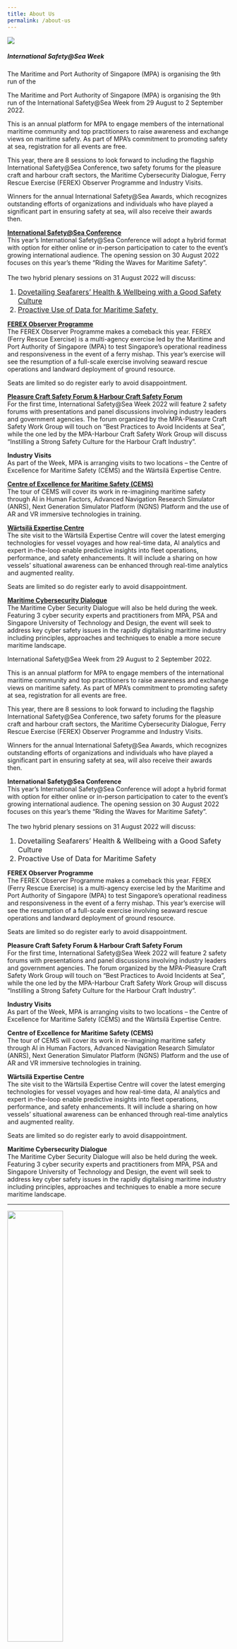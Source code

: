 ```yaml
---
title: About Us
permalink: /about-us
---
```

<div class="row mx-0">
<div class="col is-12 mx-auto">
<div class="row">
<div class="col is-3 mb-4"><img src="images/logo-2022.jpg"  class="img-fluid"></div>
<div class="col is-9 text-justify">
<h5 class="abt-title">International Safety@Sea Week</h5>

<p>The Maritime and Port Authority of Singapore (MPA) is organising the 9th run of the <p>The Maritime and Port Authority of Singapore (MPA) is organising the 9th run of the International Safety@Sea Week from 29 August to 2 September 2022.</p>
<p>This is an annual platform for MPA to engage members of the international maritime community and top practitioners to raise awareness and exchange views on maritime safety. As part of MPA&rsquo;s commitment to promoting safety at sea, registration for all events are free.</p>
<p>This year, there are 8 sessions to look forward to including the flagship International Safety@Sea Conference, two safety forums for the pleasure craft and harbour craft sectors, the Maritime Cybersecurity Dialogue, Ferry Rescue Exercise (FEREX) Observer Programme and Industry Visits.&nbsp;</p>
<p>Winners for the annual International Safety@Sea Awards, which recognizes outstanding efforts of organizations and individuals who have played a significant part in ensuring safety at sea, will also receive their awards then.&nbsp;</p>
<p><strong><a href="/programme/overview">International Safety@Sea Conference</a><br /></strong>This year&rsquo;s International Safety@Sea Conference will adopt a hybrid format with option for either online or in-person participation to cater to the event&rsquo;s growing international audience. The opening session on 30 August 2022 focuses on this year&rsquo;s theme&nbsp;&ldquo;Riding the Waves for Maritime Safety&rdquo;.<br /><br />The two hybrid&nbsp;plenary&nbsp;sessions on 31&nbsp;August 2022 will discuss:</p>
<ol>
<li><a href="/programme/iss-conference-plenary-1">Dovetailing Seafarers&rsquo; Health &amp; Wellbeing with a Good Safety Culture</a></li>
<li><a href="/programme/iss-conference-plenary-2">Proactive Use of Data for Maritime Safety&nbsp;</a></li>
</ol>
<p><strong><a href="/programme/ferex-observer-programme">FEREX Observer Programme</a><br /></strong>The FEREX Observer Programme makes a comeback this year.&nbsp;FEREX (Ferry Rescue Exercise) is a multi-agency exercise led by the Maritime and Port Authority of Singapore (MPA) to test Singapore&rsquo;s operational readiness and responsiveness in the event of a ferry mishap. This year&rsquo;s exercise will see the resumption of a full-scale exercise involving seaward rescue operations and landward deployment of ground resource.</p>
<p>Seats are limited so do register early to avoid disappointment.</p>
<p><strong><a href="/programme/pleasure-craft-safety-forum">Pleasure Craft Safety Forum &amp; Harbour Craft Safety Forum</a><br /></strong>For the first time, International Safety@Sea Week 2022 will feature 2 safety forums with presentations and panel discussions involving industry leaders and government agencies. The forum organized by the MPA-Pleasure Craft Safety Work Group will touch on &ldquo;Best Practices to Avoid Incidents at Sea&rdquo;, while the one led by the MPA-Harbour Craft Safety Work Group will discuss &ldquo;Instilling a Strong Safety Culture for the Harbour Craft Industry&rdquo;.</p>
<p><strong>Industry Visits<br /></strong>As part of the Week, MPA is arranging visits to two locations &ndash; the&nbsp;Centre of Excellence for Maritime Safety (CEMS) and the&nbsp;W&auml;rtsil&auml; Expertise Centre.&nbsp;</p>
<p><strong><a href="/programme/industry-visits-cems">Centre of Excellence for Maritime Safety (CEMS)</a><br /></strong>The tour of CEMS will cover its work in re-imagining maritime safety through AI in Human Factors, Advanced Navigation Research Simulator (ANRS), Next Generation Simulator Platform (NGNS) Platform and the use of AR and VR immersive technologies in training.&nbsp;</p>
<p><strong><a href="/programme/industry-visits-wartsila">W&auml;rtsil&auml; Expertise Centre</a><br /></strong>The site visit to the&nbsp;W&auml;rtsil&auml; Expertise Centre&nbsp;will cover the&nbsp;latest emerging technologies for vessel voyages and how real-time data, AI analytics and expert in-the-loop enable predictive insights into fleet operations, performance, and safety enhancements. It will include a sharing on how vessels&rsquo; situational awareness can be enhanced through real-time analytics and augmented reality.</p>
<p>Seats are limited so do register early to avoid disappointment.</p>
<p><strong><a href="/programme/maritime-cybersecurity-dialogue-2022">Maritime Cybersecurity Dialogue</a><br /></strong>The Maritime Cyber Security Dialogue will also be held during the week. Featuring 3 cyber security experts and practitioners from MPA, PSA and Singapore University of Technology and Design, the event will seek to address key cyber safety issues in the rapidly digitalising maritime industry including principles, approaches and techniques to enable a more secure maritime landscape.</p>International Safety@Sea Week from 29 August to 2 September 2022.</p>
<p>This is an annual platform for MPA to engage members of the international maritime community and top practitioners to raise awareness and exchange views on maritime safety. As part of MPA&rsquo;s commitment to promoting safety at sea, registration for all events are free.</p>
<p>This year, there are 8 sessions to look forward to including the flagship International Safety@Sea Conference, two safety forums for the pleasure craft and harbour craft sectors, the Maritime Cybersecurity Dialogue, Ferry Rescue Exercise (FEREX) Observer Programme and Industry Visits.&nbsp;</p>
<p>Winners for the annual International Safety@Sea Awards, which recognizes outstanding efforts of organizations and individuals who have played a significant part in ensuring safety at sea, will also receive their awards then.&nbsp;</p>
<p><strong>International Safety@Sea Conference<br />
</strong>This year&rsquo;s International Safety@Sea Conference will adopt a hybrid format with option for either online or in-person participation to cater to the event&rsquo;s growing international audience. The opening session on 30 August 2022 focuses on this year&rsquo;s theme&nbsp;&ldquo;Riding the Waves for Maritime Safety&rdquo;.<br /><br />The two hybrid&nbsp;plenary&nbsp;sessions on 31&nbsp;August 2022 will discuss:</p>
<ol>
  <li>Dovetailing Seafarers&rsquo; Health &amp; Wellbeing with a Good Safety Culture</li>
<li>Proactive Use of Data for Maritime Safety&nbsp;</li>
</ol>
<p><strong>FEREX Observer Programme<br />
</strong>The FEREX Observer Programme makes a comeback this year.&nbsp;FEREX (Ferry Rescue Exercise) is a multi-agency exercise led by the Maritime and Port Authority of Singapore (MPA) to test Singapore&rsquo;s operational readiness and responsiveness in the event of a ferry mishap. This year&rsquo;s exercise will see the resumption of a full-scale exercise involving seaward rescue operations and landward deployment of ground resource.</p>
<p>Seats are limited so do register early to avoid disappointment.</p>
<p><strong>Pleasure Craft Safety Forum &amp; Harbour Craft Safety Forum<br />
</strong>For the first time, International Safety@Sea Week 2022 will feature 2 safety forums with presentations and panel discussions involving industry leaders and government agencies. The forum organized by the MPA-Pleasure Craft Safety Work Group will touch on &ldquo;Best Practices to Avoid Incidents at Sea&rdquo;, while the one led by the MPA-Harbour Craft Safety Work Group will discuss &ldquo;Instilling a Strong Safety Culture for the Harbour Craft Industry&rdquo;.</p>
<p><strong>Industry Visits<br />
</strong>As part of the Week, MPA is arranging visits to two locations &ndash; the&nbsp;Centre of Excellence for Maritime Safety (CEMS) and the&nbsp;W&auml;rtsil&auml; Expertise Centre.&nbsp;</p>
<p><strong>Centre of Excellence for Maritime Safety (CEMS)<br /></strong>The tour of CEMS will cover its work in re-imagining maritime safety through AI in Human Factors, Advanced Navigation Research Simulator (ANRS), Next Generation Simulator Platform (NGNS) Platform and the use of AR and VR immersive technologies in training.&nbsp;</p>
<p><strong>W&auml;rtsil&auml; Expertise Centre<br /></strong>The site visit to the&nbsp;W&auml;rtsil&auml; Expertise Centre&nbsp;will cover the&nbsp;latest emerging technologies for vessel voyages and how real-time data, AI analytics and expert in-the-loop enable predictive insights into fleet operations, performance, and safety enhancements. It will include a sharing on how vessels&rsquo; situational awareness can be enhanced through real-time analytics and augmented reality.</p>
<p>Seats are limited so do register early to avoid disappointment.</p>
<p><strong>Maritime Cybersecurity Dialogue<br />
</strong>The Maritime Cyber Security Dialogue will also be held during the week. Featuring 3 cyber security experts and practitioners from MPA, PSA and Singapore University of Technology and Design, the event will seek to address key cyber safety issues in the rapidly digitalising maritime industry including principles, approaches and techniques to enable a more secure maritime landscape.</p>	
	
	
</div>
</div>
<hr class="my-5">
<div class="row">
<div class="col is-3 mb-4"><img src="images/logos/MPA_Singapore_Logo.png" style="width:50%" class="img-fluid"></div>
<div class="col is-9 mb-4 text-justify">
<h5 class="abt-title">Maritime and Port Authority of Singapore (MPA)</h5>
<div>The mission of the Maritime and Port Authority of Singapore (MPA) is to develop Singapore as a premier global hub port and international maritime centre (IMC), and to advance and safeguard Singapore’s strategic maritime interests.MPA is the driving force behind Singapore’s port and maritime development, taking on the roles of Port Authority, Port Regulator, Port Planner, IMC Champion, and National Maritime Representative. MPA partners the industry and other agencies to enhance safety, security and environmental protection in our port waters, facilitate port operations and growth, expand the cluster of maritime ancillary services, and promote maritime R&amp;D and manpower development.</div>
</div>
</div>
<hr class="my-5">
<div class="row">
<div class="col is-3 mb-4"><img src="images/logos/NMSSC_Logo.png" style="width:60%" class="img-fluid"></div>
<div class="col is-9 mb-4 text-justify">
<h5 class="abt-title">National Maritime Safety at Sea Council (NMSSC)</h5>
<div>National Maritime Safety at Sea Council (NMSSC) was established by the Maritime and Port Authority of Singapore (MPA) to spearhead the drive for maritime safety on a national level, and to ensure the sustainability of safety efforts. The first priority of the Council is to address issues related to navigational safety and raise levels of maritime safety standards. The Council will also endorse safety initiatives by MPA and the working groups to spearhead safety efforts and public campaigns that will raise awareness on navigational safety and practices.</div>
</div>
</div>
<hr class="my-5">
<div class="row">
<div class="col is-3 mb-4"><img src="images/logos/Maritime_Singapore_Logo.png" style="width:50%" class="img-fluid"></div>
<div class="col is-9 mb-4 text-justify">
<h5 class="abt-title">Maritime Singapore</h5>
<div>Maritime Singapore is a thriving ecosystem comprising our global hub port, shipping and maritime services, where the international community meets, and where ideas and opportunities abound. And behind the driving force of this maritime ecosystem is the Maritime and Port Authority of Singapore.</div>
</div>
</div>
</div>
</div>
<style>
	ol li { font-size: 1rem; }
</style>